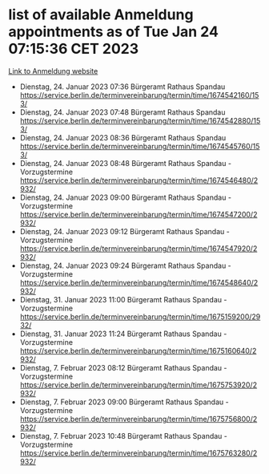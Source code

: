 # list of available Anmeldung appointments as of Tue Jan 24 07:15:36 CET 2023
[Link to Anmeldung website](https://service.berlin.de/terminvereinbarung/termin/tag.php?termin=0&anliegen[]=120686&dienstleisterlist=122210,122217,327316,122219,327312,122227,327314,122231,327346,122243,327348,122252,329742,122260,329745,122262,329748,122254,329751,122271,327278,122273,327274,122277,327276,330436,122280,327294,122282,327290,122284,327292,327539,122291,327270,122285,327266,122286,327264,122296,327268,150230,329760,122301,327282,122297,327286,122294,327284,122312,329763,122314,329775,122304,327330,122311,327334,122309,327332,122281,327352,122279,329772,122276,327324,122274,327326,122267,329766,122246,327318,122251,327320,122257,327322,122208,327298,122226,327300,121362,121364&herkunft=http%3A%2F%2Fservice.berlin.de%2Fdienstleistung%2F120686%2F)
- Dienstag, 24. Januar 2023 07:36 Bürgeramt Rathaus Spandau https://service.berlin.de/terminvereinbarung/termin/time/1674542160/153/
- Dienstag, 24. Januar 2023 07:48 Bürgeramt Rathaus Spandau https://service.berlin.de/terminvereinbarung/termin/time/1674542880/153/
- Dienstag, 24. Januar 2023 08:36 Bürgeramt Rathaus Spandau https://service.berlin.de/terminvereinbarung/termin/time/1674545760/153/
- Dienstag, 24. Januar 2023 08:48 Bürgeramt Rathaus Spandau - Vorzugstermine https://service.berlin.de/terminvereinbarung/termin/time/1674546480/2932/
- Dienstag, 24. Januar 2023 09:00 Bürgeramt Rathaus Spandau - Vorzugstermine https://service.berlin.de/terminvereinbarung/termin/time/1674547200/2932/
- Dienstag, 24. Januar 2023 09:12 Bürgeramt Rathaus Spandau - Vorzugstermine https://service.berlin.de/terminvereinbarung/termin/time/1674547920/2932/
- Dienstag, 24. Januar 2023 09:24 Bürgeramt Rathaus Spandau - Vorzugstermine https://service.berlin.de/terminvereinbarung/termin/time/1674548640/2932/
- Dienstag, 31. Januar 2023 11:00 Bürgeramt Rathaus Spandau - Vorzugstermine https://service.berlin.de/terminvereinbarung/termin/time/1675159200/2932/
- Dienstag, 31. Januar 2023 11:24 Bürgeramt Rathaus Spandau - Vorzugstermine https://service.berlin.de/terminvereinbarung/termin/time/1675160640/2932/
- Dienstag, 7. Februar 2023 08:12 Bürgeramt Rathaus Spandau - Vorzugstermine https://service.berlin.de/terminvereinbarung/termin/time/1675753920/2932/
- Dienstag, 7. Februar 2023 09:00 Bürgeramt Rathaus Spandau - Vorzugstermine https://service.berlin.de/terminvereinbarung/termin/time/1675756800/2932/
- Dienstag, 7. Februar 2023 10:48 Bürgeramt Rathaus Spandau - Vorzugstermine https://service.berlin.de/terminvereinbarung/termin/time/1675763280/2932/
